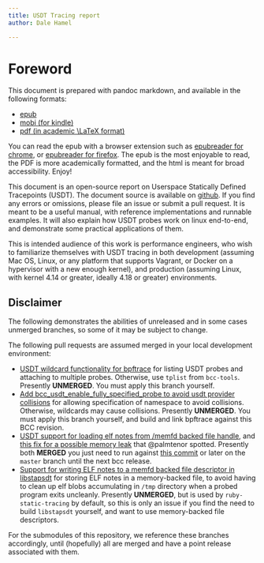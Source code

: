 ```yaml
---
title: USDT Tracing report
author: Dale Hamel

---
```


# Foreword


This document is prepared with pandoc markdown, and available in the following formats:

* [epub](http://blog.srvthe.net/usdt-report-doc/output/doc.epub)
* [mobi (for kindle)](http://blog.srvthe.net/usdt-report-doc/output/doc.mobi)
* [pdf (in academic \LaTeX format)](http://blog.srvthe.net/usdt-report-doc/output/doc.pdf)

You can read the epub with a browser extension such as [epubreader for chrome](https://chrome.google.com/webstore/detail/epubreader/jhhclmfgfllimlhabjkgkeebkbiadflb?hl=en), or [epubreader for firefox](https://addons.mozilla.org/en-CA/firefox/addon/epubreader/). The epub is the most enjoyable to read, the PDF is more academically formatted, and the html is meant for broad accessibility. Enjoy!

This document is an open-source report on Userspace Statically Defined Tracepoints (USDT). The document source is available on [github](https://github.com/dalehamel/usdt-report-doc). If you find any errors or omissions, please file an issue or submit a pull request. It is meant to be a useful manual, with reference implementations and runnable examples. It will also explain how USDT probes work on linux end-to-end, and demonstrate some practical applications of them.

This is intended audience of this work is performance engineers, who wish to familiarize themselves with USDT tracing in both development (assuming Mac OS, Linux, or any platform that supports Vagrant, or Docker on a hypervisor with a new enough kernel), and production (assuming Linux, with kernel 4.14 or greater, ideally 4.18 or greater) environments.

## Disclaimer

The following demonstrates the abilities of unreleased and in some cases unmerged branches, so some of it may be subject to change.

The following pull requests are assumed merged in your local development environment:

* [USDT wildcard functionality for bpftrace](https://github.com/iovisor/bpftrace/pull/508) for listing USDT probes and attaching to multiple probes. Otherwise, use `tplist` from `bcc-tools`. Presently **UNMERGED**. You must apply this branch yourself.
* [Add bcc_usdt_enable_fully_specified_probe to avoid usdt provider collisions](https://github.com/iovisor/bcc/pull/2294) for allowing specification of namespace to avoid collisions. Otherwise, wildcards may cause collisions. Presently **UNMERGED**. You must apply this branch yourself, and build and link bpftrace against this BCC revision.
* [USDT support for loading elf notes from /memfd backed file handle](https://github.com/iovisor/bcc/pull/2314), and [this fix for a possible memory leak](https://github.com/iovisor/bcc/pull/2320) that @palmtenor spotted. Presently both **MERGED** you just need to run against [this commit](https://github.com/iovisor/bcc/commit/440268ea744662b32087087342e29ea8ab186f79) or later on the `master` branch until the next bcc release.
* [Support for writing ELF notes to a memfd backed file descriptor in libstapsdt](https://github.com/sthima/libstapsdt/pull/24) for storing ELF notes in a memory-backed file, to avoid having to clean up elf blobs accumulating in `/tmp` directory when a probed program exits uncleanly. Presently **UNMERGED**, but is used by `ruby-static-tracing` by default, so this is only an issue if you find the need to build `libstapsdt` yourself, and want to use memory-backed file descriptors.

For the submodules of this repository, we reference these branches accordingly, until (hopefully) all are merged and have a point release associated with them.
